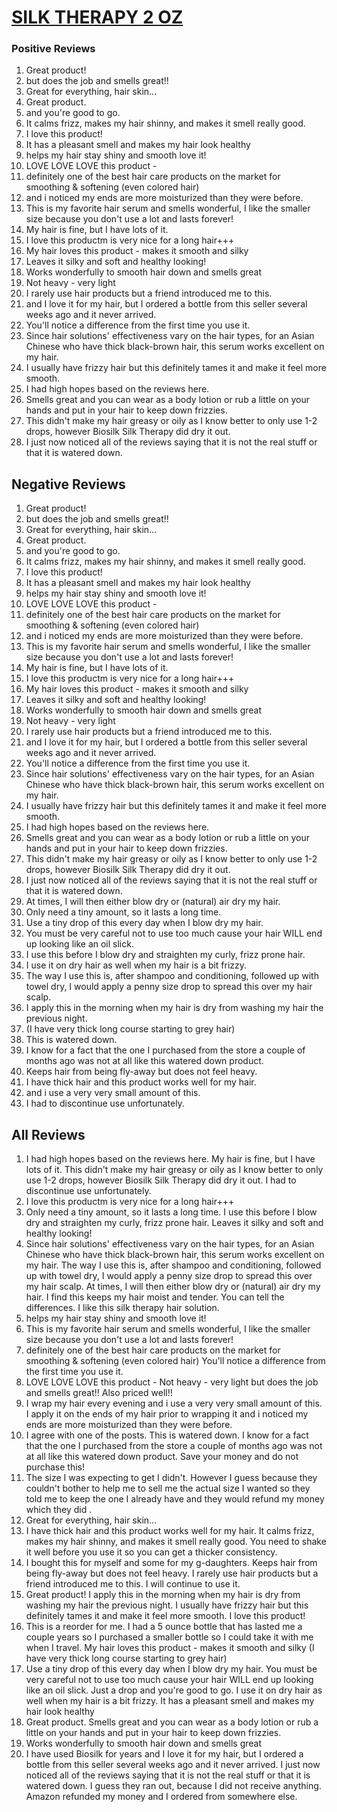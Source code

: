 # [SILK THERAPY 2 OZ](https://products.checkmycream.com/products/SILK-THERAPY-2-OZ.html)

### Positive Reviews

<ol>
      <li>Great product!</li>
      <li>but does the job and smells great!!  </li>
      <li>Great for everything, hair skin...</li>
      <li>Great product.</li>
      <li>and you&#x27;re good to go.</li>
      <li>It calms frizz, makes my hair shinny, and makes it smell really good.</li>
      <li>I love this product!</li>
      <li>It has a pleasant smell and makes my hair look healthy</li>
      <li>helps my hair stay shiny and smooth love it!</li>
      <li>LOVE LOVE LOVE this product -  </li>
      <li>definitely one of the best hair care products on the market for smoothing &amp; softening (even colored hair)  </li>
      <li>and i noticed my ends are more moisturized than they were before.</li>
      <li>This is my favorite hair serum and smells wonderful, I like the smaller size because you don&#x27;t use a lot and lasts forever!</li>
      <li>My hair is fine, but I have lots of it.  </li>
      <li>I love this productm is very nice for a long hair+++</li>
      <li>My hair loves this product - makes it smooth and silky</li>
      <li>Leaves it silky and soft and healthy looking!</li>
      <li>Works wonderfully to smooth hair down and smells great</li>
      <li>Not heavy -  very light</li>
      <li>I rarely use hair products but a friend introduced me to this.</li>
      <li>and I love it for my hair, but I ordered a bottle from this seller several weeks ago and it never arrived.  </li>
      <li>You&#x27;ll notice a difference from the first time you use it.</li>
      <li>Since hair solutions&#x27; effectiveness vary on the hair types, for an Asian Chinese who have thick black-brown hair, this serum works excellent on my hair.</li>
      <li>I usually have frizzy hair but this definitely tames it and make it feel more smooth.</li>
      <li>I had high hopes based on the reviews here.  </li>
      <li>Smells great and you can wear as a body lotion or rub a little on your hands and put in your hair to keep down frizzies.</li>
      <li>This didn&#x27;t make my hair greasy or oily as I know better to only use 1-2 drops, however Biosilk Silk Therapy did dry it out.  </li>
      <li>I just now noticed all of the reviews saying that it is not the real stuff or that it is watered down.  </li>
</ol>


<h2>Negative Reviews</h2>
<ol>
<li> Great product!</li>
<li> but does the job and smells great!!  </li>
<li> Great for everything, hair skin...</li>
<li> Great product.</li>
<li> and you&#x27;re good to go.</li>
<li> It calms frizz, makes my hair shinny, and makes it smell really good.</li>
<li> I love this product!</li>
<li> It has a pleasant smell and makes my hair look healthy</li>
<li> helps my hair stay shiny and smooth love it!</li>
<li> LOVE LOVE LOVE this product -  </li>
<li> definitely one of the best hair care products on the market for smoothing &amp; softening (even colored hair)  </li>
<li> and i noticed my ends are more moisturized than they were before.</li>
<li> This is my favorite hair serum and smells wonderful, I like the smaller size because you don&#x27;t use a lot and lasts forever!</li>
<li> My hair is fine, but I have lots of it.  </li>
<li> I love this productm is very nice for a long hair+++</li>
<li> My hair loves this product - makes it smooth and silky</li>
<li> Leaves it silky and soft and healthy looking!</li>
<li> Works wonderfully to smooth hair down and smells great</li>
<li> Not heavy -  very light</li>
<li> I rarely use hair products but a friend introduced me to this.</li>
<li> and I love it for my hair, but I ordered a bottle from this seller several weeks ago and it never arrived.  </li>
<li> You&#x27;ll notice a difference from the first time you use it.</li>
<li> Since hair solutions&#x27; effectiveness vary on the hair types, for an Asian Chinese who have thick black-brown hair, this serum works excellent on my hair.</li>
<li> I usually have frizzy hair but this definitely tames it and make it feel more smooth.</li>
<li> I had high hopes based on the reviews here.  </li>
<li> Smells great and you can wear as a body lotion or rub a little on your hands and put in your hair to keep down frizzies.</li>
<li> This didn&#x27;t make my hair greasy or oily as I know better to only use 1-2 drops, however Biosilk Silk Therapy did dry it out.  </li>
<li> I just now noticed all of the reviews saying that it is not the real stuff or that it is watered down.  </li>
<li> At times, I will then either blow dry or (natural) air dry my hair.</li>
<li> Only need a tiny amount, so it lasts a long time.</li>
<li> Use a tiny drop of this every day when I blow dry my  hair.</li>
<li> You must be very careful not to use too much cause your hair WILL end up looking like an oil slick.</li>
<li> I use this before I blow dry and straighten my curly, frizz prone hair.</li>
<li> I use it on dry hair as well when my hair is a bit frizzy.</li>
<li> The way I use this is, after shampoo and conditioning, followed up with towel dry, I would apply a penny size drop to spread this over my hair scalp.</li>
<li> I apply this in the morning when my hair is dry from washing my hair the previous night.</li>
<li> (I have very thick long course starting to grey hair)</li>
<li> This is watered down.  </li>
<li> I know for a fact that the one I purchased from the store a couple of months ago was not at all like this watered down product.  </li>
<li> Keeps hair from being fly-away but does not feel heavy.</li>
<li> I have thick hair and this product works well for my hair.</li>
<li> and i use a very very small amount of this.</li>
<li> I had to discontinue use unfortunately.</li>
</ol>

<h2>All Reviews</h2>

<ol>
    <li> I had high hopes based on the reviews here.  My hair is fine, but I have lots of it.  This didn&#x27;t make my hair greasy or oily as I know better to only use 1-2 drops, however Biosilk Silk Therapy did dry it out.  I had to discontinue use unfortunately.</li>
    <li> I love this productm is very nice for a long hair+++</li>
    <li> Only need a tiny amount, so it lasts a long time. I use this before I blow dry and straighten my curly, frizz prone hair. Leaves it silky and soft and healthy looking!</li>
    <li> Since hair solutions&#x27; effectiveness vary on the hair types, for an Asian Chinese who have thick black-brown hair, this serum works excellent on my hair. The way I use this is, after shampoo and conditioning, followed up with towel dry, I would apply a penny size drop to spread this over my hair scalp. At times, I will then either blow dry or (natural) air dry my hair. I find this keeps my hair moist and tender. You can tell the differences. I like this silk therapy hair solution.</li>
    <li> helps my hair stay shiny and smooth love it!</li>
    <li> This is my favorite hair serum and smells wonderful, I like the smaller size because you don&#x27;t use a lot and lasts forever!</li>
    <li> definitely one of the best hair care products on the market for smoothing &amp; softening (even colored hair)  You&#x27;ll notice a difference from the first time you use it.</li>
    <li> LOVE LOVE LOVE this product -  Not heavy -  very light but does the job and smells great!!  Also priced well!!</li>
    <li> I wrap my hair every evening and i use a very very small amount of this. I apply it on the ends of my hair prior to wrapping it and i noticed my ends are more moisturized than they were before.</li>
    <li> I agree with one of the posts.  This is watered down.  I know for a fact that the one I purchased from the store a couple of months ago was not at all like this watered down product.  Save your money and do not purchase this!</li>
    <li> The size I was expecting to get I didn&#x27;t. However I guess because they couldn&#x27;t bother to help me to sell me the actual size I wanted so they told me to keep the one I already have and they would refund my money which they did .</li>
    <li> Great for everything, hair skin...</li>
    <li> I have thick hair and this product works well for my hair. It calms frizz, makes my hair shinny, and makes it smell really good. You need to shake it well before you use it so you can get a thicker consistency.</li>
    <li> I bought this for myself and some for my g-daughters. Keeps hair from being fly-away but does not feel heavy. I rarely use hair products but a friend introduced me to this. I will continue to use it.</li>
    <li> Great product! I apply this in the morning when my hair is dry from washing my hair the previous night. I usually have frizzy hair but this definitely tames it and make it feel more smooth. I love this product!</li>
    <li> This is a reorder for me. I had a 5 ounce bottle that has lasted me a couple years so I purchased a smaller bottle so I could take it with me when I travel.  My hair loves this product - makes it smooth and silky (I have very thick long course starting to grey hair)</li>
    <li> Use a tiny drop of this every day when I blow dry my  hair. You must be very careful not to use too much cause your hair WILL end up looking like an oil slick. Just a drop and you&#x27;re good to go. I use it on dry hair as well when my hair is a bit frizzy. It has a pleasant smell and makes my hair look healthy</li>
    <li> Great product. Smells great and you can wear as a body lotion or rub a little on your hands and put in your hair to keep down frizzies.</li>
    <li> Works wonderfully to smooth hair down and smells great</li>
    <li> I have used Biosilk for years and I love it for my hair, but I ordered a bottle from this seller several weeks ago and it never arrived.  I just now noticed all of the reviews saying that it is not the real stuff or that it is watered down.  I guess they ran out, because I did not receive anything.  Amazon refunded my money and I ordered from somewhere else.</li>
</ol>




